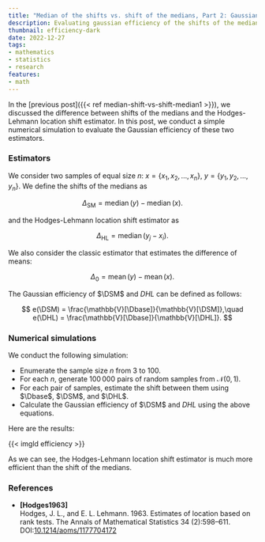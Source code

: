 ```yaml
---
title: "Median of the shifts vs. shift of the medians, Part 2: Gaussian efficiency"
description: Evaluating gaussian efficiency of the shifts of the median and the Hodges-Lehmann location shift estimator
thumbnail: efficiency-dark
date: 2022-12-27
tags:
- mathematics
- statistics
- research
features:
- math
---
```


In the [previous post]({{< ref median-shift-vs-shift-median1 >}}),
  we discussed the difference between shifts of the medians
  and the Hodges-Lehmann location shift estimator.
In this post, we conduct a simple numerical simulation
  to evaluate the Gaussian efficiency of these two estimators.

<!--more-->

### Estimators

We consider two samples of equal size $n$:
  $x = \{ x_1, x_2, \ldots, x_n \}$,
  $y = \{ y_1, y_2, \ldots, y_n \}$.
We define the shifts of the medians as

$$
\newcommand{\DSM}{\Delta_{\operatorname{SM}}}
\DSM = \operatorname{median}(y) - \operatorname{median}(x).
$$

and the Hodges-Lehmann location shift estimator as

$$
\newcommand{\DHL}{\Delta_{\operatorname{HL}}}
\DHL = \operatorname{median}(y_j - x_i).
$$

We also consider the classic estimator that estimates the difference of means:

$$
\newcommand{\Dbase}{\Delta_{\operatorname{0}}}
\Dbase = \operatorname{mean}(y) - \operatorname{mean}(x).
$$

The Gaussian efficiency of $\DSM$ and $DHL$ can be defined as follows:

$$
e(\DSM) = \frac{\mathbb{V}[\Dbase]}{\mathbb{V}[\DSM]},\quad
e(\DHL) = \frac{\mathbb{V}[\Dbase]}{\mathbb{V}[\DHL]}.
$$

### Numerical simulations

We conduct the following simulation:

* Enumerate the sample size $n$ from $3$ to $100$.
* For each $n$, generate $100\,000$ pairs of random samples from $\mathcal{N}(0, 1)$.
* For each pair of samples, estimate the shift between them using $\Dbase$, $\DSM$, and $\DHL$.
* Calculate the Gaussian efficiency of $\DSM$ and $DHL$ using the above equations.

Here are the results:

{{< imgld efficiency >}}

As we can see, the Hodges-Lehmann location shift estimator is much more efficient than
  the shift of the medians.

### References

* <b id="Hodges1963">[Hodges1963]</b>  
  Hodges, J. L., and E. L. Lehmann. 1963. Estimates of location based on rank tests. The Annals of Mathematical Statistics 34 (2):598–611.  
  DOI:[10.1214/aoms/1177704172](https://dx.doi.org/10.1214/aoms/1177704172)